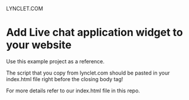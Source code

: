
LYNCLET.COM


# Add Live chat application widget to your website 

Use this example project as a reference. 

The script that you copy from lynclet.com should be pasted in your index.html file right before the closing body tag!

For more details refer to our index.html file in this repo.